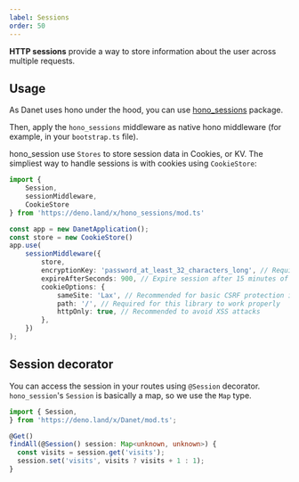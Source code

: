 ```yaml
---
label: Sessions
order: 50
---
```


**HTTP sessions** provide a way to store information about the user across multiple requests.

## Usage

As Danet uses hono under the hood, you can use [hono_sessions](https://deno.land/x/hono_sessions) package.

Then, apply the `hono_sessions` middleware as native hono middleware (for example, in your `bootstrap.ts` file).

hono_session use `Stores` to store session data in Cookies, or KV.
The simpliest way to handle sessions is with cookies using `CookieStore`: 


```typescript
import {
    Session,
    sessionMiddleware,
    CookieStore
} from 'https://deno.land/x/hono_sessions/mod.ts'

const app = new DanetApplication();
const store = new CookieStore()
app.use(
    sessionMiddleware({
        store,
        encryptionKey: 'password_at_least_32_characters_long', // Required for CookieStore, recommended for others
        expireAfterSeconds: 900, // Expire session after 15 minutes of inactivity
        cookieOptions: {
            sameSite: 'Lax', // Recommended for basic CSRF protection in modern browsers
            path: '/', // Required for this library to work properly
            httpOnly: true, // Recommended to avoid XSS attacks
        },
    })
);
```

## Session decorator

You can access the session in your routes using `@Session` decorator.
`hono_session`'s `Session` is basically a map, so we use the `Map` type.

```ts
import { Session,
} from 'https://deno.land/x/Danet/mod.ts';

@Get()
findAll(@Session() session: Map<unknown, unknown>) {
  const visits = session.get('visits');
  session.set('visits', visits ? visits + 1 : 1);
}
```
